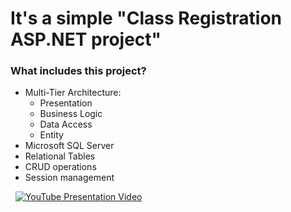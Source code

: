 # It's a simple "Class Registration ASP.NET project"
### What includes this project?
* Multi-Tier Architecture:
    - Presentation 
    - Business Logic
    - Data Access 
    - Entity
* Microsoft SQL Server
* Relational Tables
* CRUD operations
* Session management

&nbsp;
[![YouTube Presentation Video](https://i.ytimg.com/vi/lnmdXEDLVdU/maxresdefault.jpg)](https://www.youtube.com/watch?v=lnmdXEDLVdU "YouTube Presentation Video")
